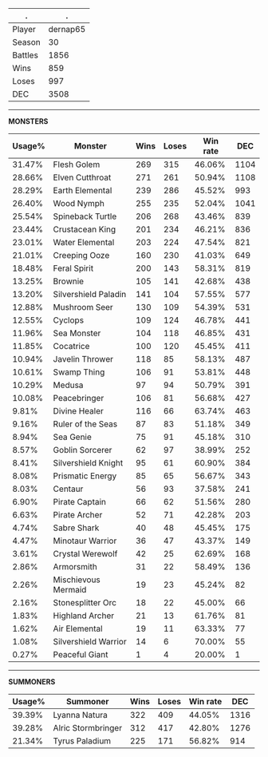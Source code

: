 .|.
|-|-
Player|dernap65
Season|30
Battles|1856
Wins|859
Loses|997
DEC|3508

---
**MONSTERS**

Usage%|Monster|Wins|Loses|Win rate|DEC|
-|-|-|-|-|-|
31.47%|Flesh Golem|269|315|46.06%|1104|
28.66%|Elven Cutthroat|271|261|50.94%|1108|
28.29%|Earth Elemental|239|286|45.52%|993|
26.40%|Wood Nymph|255|235|52.04%|1041|
25.54%|Spineback Turtle|206|268|43.46%|839|
23.44%|Crustacean King|201|234|46.21%|836|
23.01%|Water Elemental|203|224|47.54%|821|
21.01%|Creeping Ooze|160|230|41.03%|649|
18.48%|Feral Spirit|200|143|58.31%|819|
13.25%|Brownie|105|141|42.68%|438|
13.20%|Silvershield Paladin|141|104|57.55%|577|
12.88%|Mushroom Seer|130|109|54.39%|531|
12.55%|Cyclops|109|124|46.78%|441|
11.96%|Sea Monster|104|118|46.85%|431|
11.85%|Cocatrice|100|120|45.45%|411|
10.94%|Javelin Thrower|118|85|58.13%|487|
10.61%|Swamp Thing|106|91|53.81%|448|
10.29%|Medusa|97|94|50.79%|391|
10.08%|Peacebringer|106|81|56.68%|427|
9.81%|Divine Healer|116|66|63.74%|463|
9.16%|Ruler of the Seas|87|83|51.18%|349|
8.94%|Sea Genie|75|91|45.18%|310|
8.57%|Goblin Sorcerer|62|97|38.99%|252|
8.41%|Silvershield Knight|95|61|60.90%|384|
8.08%|Prismatic Energy|85|65|56.67%|343|
8.03%|Centaur|56|93|37.58%|241|
6.90%|Pirate Captain|66|62|51.56%|280|
6.63%|Pirate Archer|52|71|42.28%|203|
4.74%|Sabre Shark|40|48|45.45%|175|
4.47%|Minotaur Warrior|36|47|43.37%|149|
3.61%|Crystal Werewolf|42|25|62.69%|168|
2.86%|Armorsmith|31|22|58.49%|136|
2.26%|Mischievous Mermaid|19|23|45.24%|82|
2.16%|Stonesplitter Orc|18|22|45.00%|66|
1.83%|Highland Archer|21|13|61.76%|81|
1.62%|Air Elemental|19|11|63.33%|77|
1.08%|Silvershield Warrior|14|6|70.00%|55|
0.27%|Peaceful Giant|1|4|20.00%|1|

---
**SUMMONERS**

Usage%|Summoner|Wins|Loses|Win rate|DEC|
-|-|-|-|-|-|
39.39%|Lyanna Natura|322|409|44.05%|1316|
39.28%|Alric Stormbringer|312|417|42.80%|1276|
21.34%|Tyrus Paladium|225|171|56.82%|914|
